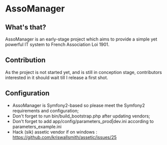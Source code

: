 AssoManager
========================

What's that?
--------------

AssoManager is an early-stage project which aims to provide a simple yet powerful IT system to French Association Loi 1901.

Contribution
---------------------

As the project is not started yet, and is still in conception stage, contributors interested in it should wait till I release a first shot.

Configuration
-------------

* AssoManager is Symfony2-based so please meet the Symfony2 requirements and configuration;
* Don't forget to run bin/build_bootstrap.php after updating vendors;
* Don't forget to add app/config/parameters_prod|dev.ini according to parameters_example.ini
* Hack (sik) assetic vendor if on windows : https://github.com/kriswallsmith/assetic/issues/25
